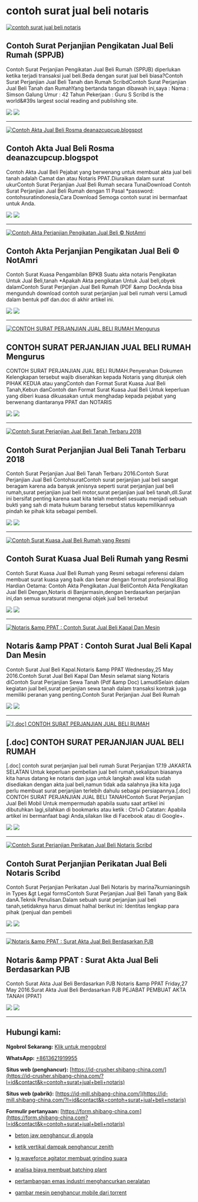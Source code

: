 # contoh surat jual beli notaris

<a href="https://swt.shibang-china.com/?l=id&img&k=contoh+surat+jual+beli+notaris" target="_blank">![contoh surat jual beli notaris](http://static.shibang-china.com/all-800x300/783.jpg)</a>

## Contoh Surat Perjanjian Pengikatan Jual Beli Rumah (SPPJB)
Contoh Surat Perjanjian Pengikatan Jual Beli Rumah (SPPJB) diperlukan ketika terjadi transaksi jual beli.Beda dengan surat jual beli biasa?Contoh Surat Perjanjian Jual Beli Tanah dan Rumah ScribdContoh Surat Perjanjian Jual Beli Tanah dan RumahYang bertanda tangan dibawah ini,saya : Nama : Simson Galung Umur : 42 Tahun Pekerjaan : Guru S Scribd is the world&#39s largest social reading and publishing site.


<a href="https://whatsapp.shibangsoft.com/WhatsApp.php" target="_blank" title="WhatsApp">![](http://static.shibang-china.com/icon/whatsapp.png)</a> <a href="https://swt.shibang-china.com/?l=id&icon&k=contoh+surat+jual+beli+notaris" target="_blank">![](http://static.shibang-china.com/icon/chat-id.png)</a>

---

<a href="https://swt.shibang-china.com/?l=id&img&k=contoh+surat+jual+beli+notaris" target="_blank">![Contoh Akta Jual Beli Rosma deanazcupcup.blogspot](http://static.shibang-china.com/all-800x300/397.jpg)</a>

## Contoh Akta Jual Beli Rosma deanazcupcup.blogspot
Contoh Akta Jual Beli Pejabat yang berwenang untuk membuat akta jual beli tanah adalah Camat dan atau Notaris PPAT.Diuraikan dalam surat ukurContoh Surat Perjanjian Jual Beli Rumah secara TunaiDownload Contoh Surat Perjanjian Jual Beli Rumah dengan 11 Pasal *password: contohsuratindonesia,Cara Download Semoga contoh surat ini bermanfaat untuk Anda.


<a href="https://whatsapp.shibangsoft.com/WhatsApp.php" target="_blank" title="WhatsApp">![](http://static.shibang-china.com/icon/whatsapp.png)</a> <a href="https://swt.shibang-china.com/?l=id&icon&k=contoh+surat+jual+beli+notaris" target="_blank">![](http://static.shibang-china.com/icon/chat-id.png)</a>

---

<a href="https://swt.shibang-china.com/?l=id&img&k=contoh+surat+jual+beli+notaris" target="_blank">![Contoh Akta Perjanjian Pengikatan Jual Beli © NotAmri](http://static.shibang-china.com/all-800x300/1482.jpg)</a>

## Contoh Akta Perjanjian Pengikatan Jual Beli © NotAmri
Contoh Surat Kuasa Pengambilan BPKB Suatu akta notaris Pengikatan Untuk Jual Beli,tanah *Apakah Akta pengikatan Untuk Jual beli,obyek dalamContoh Surat Perjanjian Jual Beli Rumah (PDF &amp DocAnda bisa mengunduh download contoh surat perjanjian jual beli rumah versi Lamudi dalam bentuk pdf dan.doc di akhir artikel ini.


<a href="https://whatsapp.shibangsoft.com/WhatsApp.php" target="_blank" title="WhatsApp">![](http://static.shibang-china.com/icon/whatsapp.png)</a> <a href="https://swt.shibang-china.com/?l=id&icon&k=contoh+surat+jual+beli+notaris" target="_blank">![](http://static.shibang-china.com/icon/chat-id.png)</a>

---

<a href="https://swt.shibang-china.com/?l=id&img&k=contoh+surat+jual+beli+notaris" target="_blank">![CONTOH SURAT PERJANJIAN JUAL BELI RUMAH Mengurus](http://static.shibang-china.com/all-800x300/894.jpg)</a>

## CONTOH SURAT PERJANJIAN JUAL BELI RUMAH Mengurus
CONTOH SURAT PERJANJIAN JUAL BELI RUMAH.Penyerahan Dokumen Kelengkapan tersebut wajib diserahkan kepada Notaris yang ditunjuk oleh PIHAK KEDUA atau yangContoh dan Format Surat Kuasa Jual Beli Tanah,Kebun danContoh dan Format Surat Kuasa Jual Beli Untuk keperluan yang diberi kuasa dikuasakan untuk menghadap kepada pejabat yang berwenang diantaranya PPAT dan NOTARIS


<a href="https://whatsapp.shibangsoft.com/WhatsApp.php" target="_blank" title="WhatsApp">![](http://static.shibang-china.com/icon/whatsapp.png)</a> <a href="https://swt.shibang-china.com/?l=id&icon&k=contoh+surat+jual+beli+notaris" target="_blank">![](http://static.shibang-china.com/icon/chat-id.png)</a>

---

<a href="https://swt.shibang-china.com/?l=id&img&k=contoh+surat+jual+beli+notaris" target="_blank">![Contoh Surat Perjanjian Jual Beli Tanah Terbaru 2018](http://static.shibang-china.com/all-800x300/667.jpg)</a>

## Contoh Surat Perjanjian Jual Beli Tanah Terbaru 2018
Contoh Surat Perjanjian Jual Beli Tanah Terbaru 2016.Contoh Surat Perjanjian Jual Beli ContohsuratContoh surat perjanjian jual beli sangat beragam karena ada banyak jenisnya seperti surat perjanjian jual beli rumah,surat perjanjian jual beli motor,surat perjanjian jual beli tanah,dll.Surat ini bersifat penting karena saat kita telah membeli sesuatu menjadi sebuah bukti yang sah di mata hukum barang tersebut status kepemilikannya pindah ke pihak kita sebagai pembeli.


<a href="https://whatsapp.shibangsoft.com/WhatsApp.php" target="_blank" title="WhatsApp">![](http://static.shibang-china.com/icon/whatsapp.png)</a> <a href="https://swt.shibang-china.com/?l=id&icon&k=contoh+surat+jual+beli+notaris" target="_blank">![](http://static.shibang-china.com/icon/chat-id.png)</a>

---

<a href="https://swt.shibang-china.com/?l=id&img&k=contoh+surat+jual+beli+notaris" target="_blank">![Contoh Surat Kuasa Jual Beli Rumah yang Resmi](http://static.shibang-china.com/all-800x300/1478.jpg)</a>

## Contoh Surat Kuasa Jual Beli Rumah yang Resmi
Contoh Surat Kuasa Jual Beli Rumah yang Resmi sebagai referensi dalam membuat surat kuasa yang baik dan benar dengan format profesional.Blog Hardian Oetama: Contoh Akta Pengikatan Jual BeliContoh Akta Pengikatan Jual Beli Dengan,Notaris di Banjarmasin,dengan berdasarkan perjanjian ini,dan semua suratsurat mengenai objek jual beli tersebut


<a href="https://whatsapp.shibangsoft.com/WhatsApp.php" target="_blank" title="WhatsApp">![](http://static.shibang-china.com/icon/whatsapp.png)</a> <a href="https://swt.shibang-china.com/?l=id&icon&k=contoh+surat+jual+beli+notaris" target="_blank">![](http://static.shibang-china.com/icon/chat-id.png)</a>

---

<a href="https://swt.shibang-china.com/?l=id&img&k=contoh+surat+jual+beli+notaris" target="_blank">![Notaris &amp PPAT : Contoh Surat Jual Beli Kapal Dan Mesin](http://static.shibang-china.com/all-800x300/824.jpg)</a>

## Notaris &amp PPAT : Contoh Surat Jual Beli Kapal Dan Mesin
Contoh Surat Jual Beli Kapal.Notaris &amp PPAT Wednesday,25 May 2016.Contoh Surat Jual Beli Kapal Dan Mesin selamat siang Notaris diContoh Surat Perjanjian Sewa Tanah (Pdf &amp Doc) LamudiSelain dalam kegiatan jual beli,surat perjanjian sewa tanah dalam transaksi kontrak juga memiliki peranan yang penting.Contoh Surat Perjanjian Jual Beli Rumah


<a href="https://whatsapp.shibangsoft.com/WhatsApp.php" target="_blank" title="WhatsApp">![](http://static.shibang-china.com/icon/whatsapp.png)</a> <a href="https://swt.shibang-china.com/?l=id&icon&k=contoh+surat+jual+beli+notaris" target="_blank">![](http://static.shibang-china.com/icon/chat-id.png)</a>

---

<a href="https://swt.shibang-china.com/?l=id&img&k=contoh+surat+jual+beli+notaris" target="_blank">![[.doc] CONTOH SURAT PERJANJIAN JUAL BELI RUMAH](http://static.shibang-china.com/all-800x300/1525.jpg)</a>

## [.doc] CONTOH SURAT PERJANJIAN JUAL BELI RUMAH
[.doc] contoh surat perjanjian jual beli rumah Surat Perjanjian 17.19 JAKARTA SELATAN Untuk keperluan pembelian jual beli rumah,sekalipun biasanya kita harus datang ke notaris dan juga untuk langkah awal kita sudah disediakan dengan akta jual beli,namun tidak ada salahnya jika kita juga perlu membuat surat perjanjian terlebih dahulu sebagai persiapannya.[.doc] CONTOH SURAT PERJANJIAN JUAL BELI TANAHContoh Surat Perjanjian Jual Beli Mobil Untuk mempermudah apabila suatu saat artikel ini dibutuhkan lagi,silahkan di bookmarks atau ketik : Ctrl+D Catatan: Apabila artikel ini bermanfaat bagi Anda,silakan like di Facebook atau di Google+.


<a href="https://whatsapp.shibangsoft.com/WhatsApp.php" target="_blank" title="WhatsApp">![](http://static.shibang-china.com/icon/whatsapp.png)</a> <a href="https://swt.shibang-china.com/?l=id&icon&k=contoh+surat+jual+beli+notaris" target="_blank">![](http://static.shibang-china.com/icon/chat-id.png)</a>

---

<a href="https://swt.shibang-china.com/?l=id&img&k=contoh+surat+jual+beli+notaris" target="_blank">![Contoh Surat Perjanjian Perikatan Jual Beli Notaris Scribd](http://static.shibang-china.com/all-800x300/899.jpg)</a>

## Contoh Surat Perjanjian Perikatan Jual Beli Notaris Scribd
Contoh Surat Perjanjian Perikatan Jual Beli Notaris by marina7kurnianingsih in Types &gt Legal formsContoh Surat Perjanjian Jual Beli Tanah yang Baik danA.Teknik Penulisan.Dalam sebuah surat perjanjian jual beli tanah,setidaknya harus dimuat halhal berikut ini: Identitas lengkap para pihak (penjual dan pembeli


<a href="https://whatsapp.shibangsoft.com/WhatsApp.php" target="_blank" title="WhatsApp">![](http://static.shibang-china.com/icon/whatsapp.png)</a> <a href="https://swt.shibang-china.com/?l=id&icon&k=contoh+surat+jual+beli+notaris" target="_blank">![](http://static.shibang-china.com/icon/chat-id.png)</a>

---

<a href="https://swt.shibang-china.com/?l=id&img&k=contoh+surat+jual+beli+notaris" target="_blank">![Notaris &amp PPAT : Surat Akta Jual Beli Berdasarkan PJB](http://static.shibang-china.com/all-800x300/558.jpg)</a>

## Notaris &amp PPAT : Surat Akta Jual Beli Berdasarkan PJB
Contoh Surat Akta Jual Beli Berdasarkan PJB Notaris &amp PPAT Friday,27 May 2016.Surat Akta Jual Beli Berdasarkan PJB PEJABAT PEMBUAT AKTA TANAH (PPAT)

<a href="https://whatsapp.shibangsoft.com/WhatsApp.php" target="_blank" title="WhatsApp">![](http://static.shibang-china.com/icon/whatsapp.png)</a> <a href="https://swt.shibang-china.com/?l=id&icon&k=contoh+surat+jual+beli+notaris" target="_blank">![](http://static.shibang-china.com/icon/chat-id.png)</a>

---
## Hubungi kami:

**Ngobrol Sekarang:** [Klik untuk mengobrol](https://swt.shibang-china.com?l=id&contact&k=contoh+surat+jual+beli+notaris)

**WhatsApp:**  [+8613621919955](https://whatsapp.shibangsoft.com/WhatsApp.php)

**Situs web (penghancur):** [https://id-crusher.shibang-china.com/](https://id-crusher.shibang-china.com/?l=id&contact&k=contoh+surat+jual+beli+notaris)

**Situs web (pabrik):** [https://id-mill.shibang-china.com/](https://id-mill.shibang-china.com/?l=id&contact&k=contoh+surat+jual+beli+notaris)

**Formulir pertanyaan:** [https://form.shibang-china.com](https://form.shibang-china.com?l=id&contact&k=contoh+surat+jual+beli+notaris)

* [beton jaw penghancur di angola](../38/beton%20jaw%20penghancur%20di%20angola.md)

* [ketik vertikal dampak penghancur zenith](../33/ketik%20vertikal%20dampak%20penghancur%20zenith.md)

* [lg waveforce agitator membuat grinding suara](../37/lg%20waveforce%20agitator%20membuat%20grinding%20suara.md)

* [analisa biaya membuat batching plant](../31/analisa%20biaya%20membuat%20batching%20plant.md)

* [pertambangan emas industri menghancurkan peralatan](../40/pertambangan%20emas%20industri%20menghancurkan%20peralatan.md)

* [gambar mesin penghancur mobile dari torrent](../35/gambar%20mesin%20penghancur%20mobile%20dari%20torrent.md)
